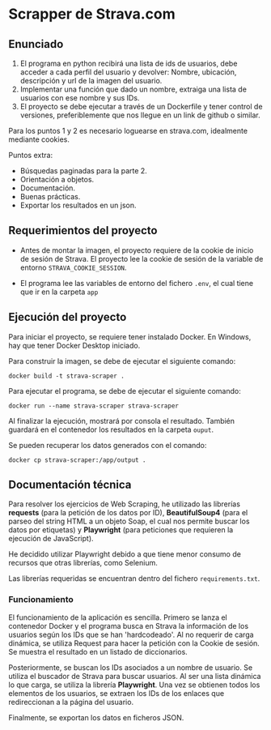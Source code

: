 # Scrapper de Strava.com

## Enunciado
1. El programa en python recibirá una lista de ids de usuarios, debe acceder a cada perfil
del usuario y devolver: Nombre, ubicación, descripción y url de la imagen del usuario.
2. Implementar una función que dado un nombre, extraiga una lista de usuarios con ese
nombre y sus IDs.
3. El proyecto se debe ejecutar a través de un Dockerfile y tener control de versiones,
preferiblemente que nos llegue en un link de github o similar.

Para los puntos 1 y 2 es necesario loguearse en strava.com, idealmente mediante cookies.

Puntos extra:
- Búsquedas paginadas para la parte 2.
- Orientación a objetos.
- Documentación.
- Buenas prácticas.
- Exportar los resultados en un json.

## Requerimientos del proyecto
- Antes de montar la imagen, el proyecto requiere de la cookie de inicio de sesión de Strava.
El proyecto lee la cookie de sesión de la variable de entorno `STRAVA_COOKIE_SESSION`.

- El programa lee las variables de entorno del fichero `.env`, el cual tiene que ir en la carpeta `app`

## Ejecución del proyecto

Para iniciar el proyecto, se requiere tener instalado Docker. En Windows, hay que tener Docker Desktop iniciado.

Para construir la imagen, se debe de ejecutar el siguiente comando:
```
docker build -t strava-scraper . 
```
Para ejecutar el programa, se debe de ejecutar el siguiente comando:
```
docker run --name strava-scraper strava-scraper
```
Al finalizar la ejecución, mostrará por consola el resultado.
También guardará en el contenedor los resultados en la carpeta `ouput`.

Se pueden recuperar los datos generados con el comando:
```
docker cp strava-scraper:/app/output .
```

## Documentación técnica
Para resolver los ejercicios de Web Scraping, he utilizado las librerías **requests** (para la petición de los datos por ID), **BeautifulSoup4** (para el parseo del string HTML a un objeto Soap, el cual nos permite buscar los datos por etiquetas) y **Playwright** (para peticiones que requieren la ejecución de JavaScript).

He decidido utilizar Playwright debido a que tiene menor consumo de recursos que otras librerías, como Selenium.

Las librerías requeridas se encuentran dentro del fichero `requirements.txt`.

### Funcionamiento
El funcionamiento de la aplicación es sencilla. Primero se lanza el contenedor Docker y el programa busca en Strava la información de los usuarios según los IDs que se han 'hardcodeado'. Al no requerir de carga dinámica, se utiliza Request para hacer la petición con la Cookie de sesión. Se muestra el resultado en un listado de diccionarios.

Posteriormente, se buscan los IDs asociados a un nombre de usuario. Se utiliza el buscador de Strava para buscar usuarios. Al ser una lista dinámica lo que carga, se utiliza la librería **Playwright**.
Una vez se obtienen todos los elementos de los usuarios, se extraen los IDs de los enlaces que redireccionan a la página del usuario.

Finalmente, se exportan los datos en ficheros JSON.


